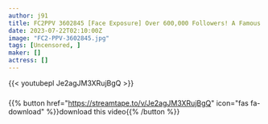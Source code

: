 ```yaml
---
author: j91
title: FC2PPV 3602845 [Face Exposure] Over 600,000 Followers! A Famous Influencer Who Resembles Ano. This Cuteness Without Makeup. Life Ends With A Sleepover Gonzo. . .
date: 2023-07-22T02:10:00Z
image: "FC2-PPV-3602845.jpg"
tags: [Uncensored, ]
maker: []
actress: []
---
```



{{< youtubepl Je2agJM3XRujBgQ >}}
###

{{% button href="https://streamtape.to/v/Je2agJM3XRujBgQ" icon="fas fa-download" %}}download this video{{% /button %}}

